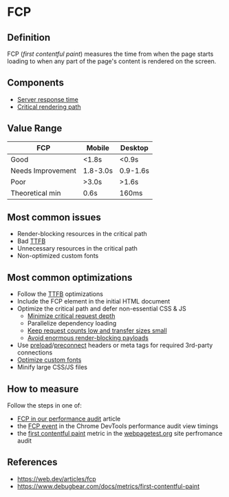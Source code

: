 # FCP

## Definition

FCP (_first contentful paint_) measures the time from when the page starts loading to when any part of the page's content is rendered on the screen.

## Components

- [Server response time](./ttfb.md)
- [Critical rendering path](https://web.dev/learn/performance/understanding-the-critical-path)

## Value Range

| FCP               | Mobile   | Desktop  |
|-------------------|----------|----------|
| Good              |    <1.8s |   <0.9s  |
| Needs Improvement | 1.8-3.0s | 0.9-1.6s |
| Poor              |    >3.0s |   >1.6s  |
| Theoretical min   |     0.6s |    160ms |

## Most common issues

- Render-blocking resources in the critical path
- Bad [TTFB](./ttfb.md)
- Unnecessary resources in the critical path
- Non-optimized custom fonts

## Most common optimizations

- Follow the [TTFB](./ttfb.md) optimizations
- Include the FCP element in the initial HTML document
- Optimize the critical path and defer non-essential CSS & JS
  - [Minimize critical request depth](https://developer.chrome.com/docs/lighthouse/performance/critical-request-chains)
  - Parallelize dependency loading
  - [Keep request counts low and transfer sizes small](https://developer.chrome.com/docs/lighthouse/performance/resource-summary)
  - [Avoid enormous render-blocking payloads](https://developer.chrome.com/docs/lighthouse/performance/total-byte-weight)
- Use [preload](https://developer.chrome.com/docs/lighthouse/performance/uses-rel-preload)/[preconnect](https://developer.chrome.com/docs/lighthouse/performance/uses-rel-preconnect) headers or meta tags for required 3rd-party connections
- [Optimize custom fonts](https://developer.chrome.com/docs/lighthouse/performance/font-display)
- Minify large CSS/JS files

## How to measure

Follow the steps in one of:
- [FCP in our performance audit](./performance-audit.md#fcplcp) article
- the [FCP event](https://developer.chrome.com/docs/devtools/performance/reference#timings) in the Chrome DevTools performance audit view timings
- the [first contentful paint](https://docs.webpagetest.org/getting-started/#first-contentful-paint) metric in the [webpagetest.org]() site perfromance audit


## References
- https://web.dev/articles/fcp
- https://www.debugbear.com/docs/metrics/first-contentful-paint
